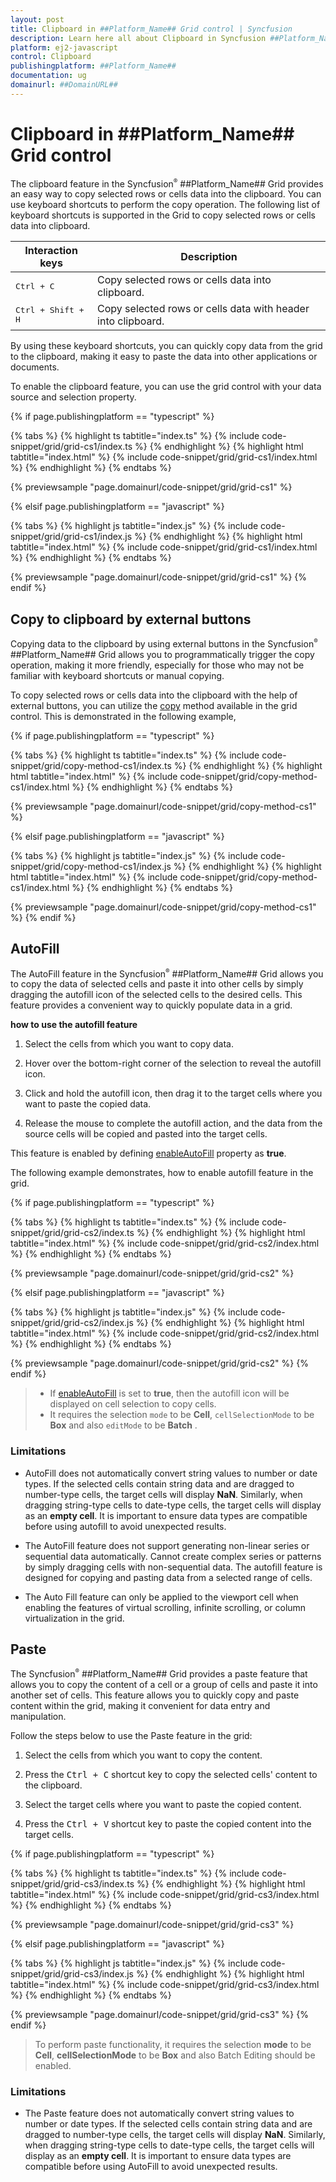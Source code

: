 ```yaml
---
layout: post
title: Clipboard in ##Platform_Name## Grid control | Syncfusion
description: Learn here all about Clipboard in Syncfusion ##Platform_Name## Grid control of Syncfusion Essential JS 2 and more.
platform: ej2-javascript
control: Clipboard 
publishingplatform: ##Platform_Name##
documentation: ug
domainurl: ##DomainURL##
---
```


# Clipboard in ##Platform_Name## Grid control

The clipboard feature in the Syncfusion<sup style="font-size:70%">&reg;</sup> ##Platform_Name## Grid provides an easy way to copy selected rows or cells data into the clipboard. You can use keyboard shortcuts to perform the copy operation. The following list of keyboard shortcuts is supported in the Grid to copy selected rows or cells data into clipboard.

Interaction keys |Description
-----|-----
<kbd>Ctrl + C</kbd> |Copy selected rows or cells data into clipboard.
<kbd>Ctrl + Shift + H</kbd> |Copy selected rows or cells data with header into clipboard.

By using these keyboard shortcuts, you can quickly copy data from the grid to the clipboard, making it easy to paste the data into other applications or documents.

To enable the clipboard feature, you can use the grid control with your data source and selection property. 

{% if page.publishingplatform == "typescript" %}

 {% tabs %}
{% highlight ts tabtitle="index.ts" %}
{% include code-snippet/grid/grid-cs1/index.ts %}
{% endhighlight %}
{% highlight html tabtitle="index.html" %}
{% include code-snippet/grid/grid-cs1/index.html %}
{% endhighlight %}
{% endtabs %}
        
{% previewsample "page.domainurl/code-snippet/grid/grid-cs1" %}

{% elsif page.publishingplatform == "javascript" %}

{% tabs %}
{% highlight js tabtitle="index.js" %}
{% include code-snippet/grid/grid-cs1/index.js %}
{% endhighlight %}
{% highlight html tabtitle="index.html" %}
{% include code-snippet/grid/grid-cs1/index.html %}
{% endhighlight %}
{% endtabs %}

{% previewsample "page.domainurl/code-snippet/grid/grid-cs1" %}
{% endif %}

## Copy to clipboard by external buttons

Copying data to the clipboard by using external buttons in the Syncfusion<sup style="font-size:70%">&reg;</sup> ##Platform_Name## Grid allows you to programmatically trigger the copy operation, making it more friendly, especially for those who may not be familiar with keyboard shortcuts or manual copying.

To copy selected rows or cells data into the clipboard with the help of external buttons, you can utilize the [copy](../api/grid/clipboard/#copy) method available in the grid control. This is demonstrated in the following example,

{% if page.publishingplatform == "typescript" %}

 {% tabs %}
{% highlight ts tabtitle="index.ts" %}
{% include code-snippet/grid/copy-method-cs1/index.ts %}
{% endhighlight %}
{% highlight html tabtitle="index.html" %}
{% include code-snippet/grid/copy-method-cs1/index.html %}
{% endhighlight %}
{% endtabs %}
        
{% previewsample "page.domainurl/code-snippet/grid/copy-method-cs1" %}

{% elsif page.publishingplatform == "javascript" %}

{% tabs %}
{% highlight js tabtitle="index.js" %}
{% include code-snippet/grid/copy-method-cs1/index.js %}
{% endhighlight %}
{% highlight html tabtitle="index.html" %}
{% include code-snippet/grid/copy-method-cs1/index.html %}
{% endhighlight %}
{% endtabs %}

{% previewsample "page.domainurl/code-snippet/grid/copy-method-cs1" %}
{% endif %}

## AutoFill

The AutoFill feature in the Syncfusion<sup style="font-size:70%">&reg;</sup> ##Platform_Name## Grid allows you to copy the data of selected cells and paste it into other cells by simply dragging the autofill icon of the selected cells to the desired cells. This feature provides a convenient way to quickly populate data in a grid.

**how to use the autofill feature**

1. Select the cells from which you want to copy data.

2. Hover over the bottom-right corner of the selection to reveal the autofill icon.

3. Click and hold the autofill icon, then drag it to the target cells where you want to paste the copied data.

4. Release the mouse to complete the autofill action, and the data from the source cells will be copied and pasted into the target cells.

This feature is enabled by defining [enableAutoFill](../api/grid/#enableautofill) property as **true**. 

The following example demonstrates, how to enable autofill feature in the grid.

{% if page.publishingplatform == "typescript" %}

 {% tabs %}
{% highlight ts tabtitle="index.ts" %}
{% include code-snippet/grid/grid-cs2/index.ts %}
{% endhighlight %}
{% highlight html tabtitle="index.html" %}
{% include code-snippet/grid/grid-cs2/index.html %}
{% endhighlight %}
{% endtabs %}
        
{% previewsample "page.domainurl/code-snippet/grid/grid-cs2" %}

{% elsif page.publishingplatform == "javascript" %}

{% tabs %}
{% highlight js tabtitle="index.js" %}
{% include code-snippet/grid/grid-cs2/index.js %}
{% endhighlight %}
{% highlight html tabtitle="index.html" %}
{% include code-snippet/grid/grid-cs2/index.html %}
{% endhighlight %}
{% endtabs %}

{% previewsample "page.domainurl/code-snippet/grid/grid-cs2" %}
{% endif %}

> * If [enableAutoFill](../api/grid/#enableautofill) is set to **true**, then the autofill icon will be displayed on cell selection to copy cells.
> * It requires the selection `mode` to be **Cell**,  `cellSelectionMode` to be **Box** and also `editMode` to be **Batch** .

### Limitations

* AutoFill does not automatically convert string values to number or date types. If the selected cells contain string data and are dragged to number-type cells, the target cells will display **NaN**. Similarly, when dragging string-type cells to date-type cells, the target cells will display as an **empty cell**. It is important to ensure data types are compatible before using autofill to avoid unexpected results.

* The AutoFill feature does not support generating non-linear series or sequential data automatically. Cannot create complex series or patterns by simply dragging cells with non-sequential data. The autofill feature is designed for copying and pasting data from a selected range of cells.

* The Auto Fill feature can only be applied to the viewport cell when enabling the features of virtual scrolling, infinite scrolling, or column virtualization in the grid.

## Paste

The Syncfusion<sup style="font-size:70%">&reg;</sup> ##Platform_Name## Grid provides a paste feature that allows you to copy the content of a cell or a group of cells and paste it into another set of cells. This feature allows you to quickly copy and paste content within the grid, making it convenient for data entry and manipulation.

Follow the steps below to use the Paste feature in the grid:

1. Select the cells from which you want to copy the content.

2. Press the <kbd>Ctrl + C</kbd> shortcut key to copy the selected cells' content to the clipboard.

3. Select the target cells where you want to paste the copied content.

4. Press the <kbd>Ctrl + V</kbd> shortcut key to paste the copied content into the target cells.

{% if page.publishingplatform == "typescript" %}

 {% tabs %}
{% highlight ts tabtitle="index.ts" %}
{% include code-snippet/grid/grid-cs3/index.ts %}
{% endhighlight %}
{% highlight html tabtitle="index.html" %}
{% include code-snippet/grid/grid-cs3/index.html %}
{% endhighlight %}
{% endtabs %}
        
{% previewsample "page.domainurl/code-snippet/grid/grid-cs3" %}

{% elsif page.publishingplatform == "javascript" %}

{% tabs %}
{% highlight js tabtitle="index.js" %}
{% include code-snippet/grid/grid-cs3/index.js %}
{% endhighlight %}
{% highlight html tabtitle="index.html" %}
{% include code-snippet/grid/grid-cs3/index.html %}
{% endhighlight %}
{% endtabs %}

{% previewsample "page.domainurl/code-snippet/grid/grid-cs3" %}
{% endif %}

> To perform paste functionality, it requires the selection **mode** to be **Cell**,  **cellSelectionMode** to be **Box** and also Batch Editing should be enabled.

### Limitations

* The Paste feature does not automatically convert string values to number or date types. If the selected cells contain string data and are dragged to number-type cells, the target cells will display **NaN**. Similarly, when dragging string-type cells to date-type cells, the target cells will display as an **empty cell**. It is important to ensure data types are compatible before using AutoFill to avoid unexpected results.